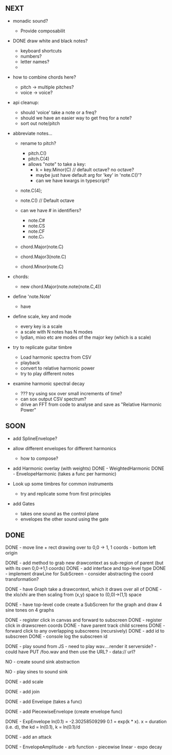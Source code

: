 NEXT
----

- monadic sound?
    - Provide composabilit

- DONE draw white and black notes?
    - keyboard shortcuts
    - numbers?
    - letter names?
    - 

- how to combine chords here?
    - pitch -> multiple pitches?
    - voice -> voice?

- api cleanup:
    - should 'voice' take a note or a freq?
    - should we have an easier way to get freq for a note?
    - sort out note/pitch

- abbreviate notes...
    - rename to pitch?
        - pitch.C()
        - pitch.C(4)
        - allows "note" to take a key:
            - k = key.Minor(C) // default octave? no octave?
            - maybe just have default arg for 'key' in 'note.C()'?
            - can we have kwargs in typescript?
    - note.C(4);
    - note.C()  // Default octave
    - can we have # in identifiers?
        - note.C#
        - note.CS
        - note.CF
        - note.C♭

    - chord.Major(note.C)
    - chord.Major3(note.C)
    - chord.Minor(note.C)

- chords:
    - new chord.Major(note.note(note.C,4))


- define 'note.Note'
    - have 

- define scale, key and mode
    - every key is a scale
    - a scale with N notes has N modes
    - lydian, mixo etc are modes of the major key (which is a scale)

- try to replicate guitar timbre
    - Load harmonic spectra from CSV
    - playback
    - convert to relative harmonic power
    - try to play different notes

- examine harmonic spectral decay
    - ??? try using sox over small increments of time?
    - can sox output CSV spectrum?
    - drive an FFT from code to analyse and save as "Relative Harmonic Power"

SOON
----

- add SplineEnvelope?

- allow different envelopes for different harmonics
    - how to compose?

- add Harmonic overlay (with weights)
    DONE - WeightedHarmonic
    DONE - EnvelopeHarmonic (takes a func per harmonic)

- Look up some timbres for common instruments
    - try and replicate some from first principles

- add Gates
    - takes one sound as the control plane
    - envelopes the other sound using the gate

DONE
----

DONE - move line + rect drawing over to 0,0 -> 1, 1 coords
    - bottom left origin

DONE - add method to grab new drawcontext as sub-region of parent (but with its own 0,0->1,1 coords)
    DONE - add interface and top-level type
    DONE - implement drawLine for SubScreen
        - consider abstracting the coord transformation?

DONE - have Graph take a drawcontext, which it draws over all of
    DONE - the xlo/xhi are then scaling from (x,y) space to (0,0)->(1,1) space

DONE - have top-level code create a SubScreen for the graph and draw 4 sine tones on 4 graphs

DONE - register click in canvas and forward to subscreen
    DONE - register click in drawscreen coords
    DONE - have parent track child screens
    DONE - forward click to any overlapping subscreens (recursively)
    DONE - add id to subscreen
    DONE - console log the subscreen id

DONE - play sound from JS
    - need to play wav....render it serverside?
    - could have PUT /foo.wav <wavdata> and then use the URL?
    - data:// url?

NO - create sound sink abstraction

NO - play sines to sound sink

DONE - add scale

DONE - add join

DONE - add Envelope (takes a func)

DONE - add PiecewiseEnvelope (create envelope func)

DONE - ExpEnvelope
    ln(0.1) = -2.30258509299
    0.1 = exp(k * x). x = duration (i.e. d), the kd = ln(0.1), k = ln(0.1)/d

DONE - add an attack

DONE - EnvelopeAmplitude
    - arb function
    - piecewise linear
    - expo decay

